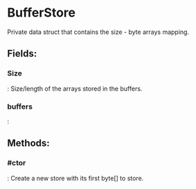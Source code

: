 # BufferStore

Private data struct that contains the size - byte arrays mapping.  

## **Fields**:
### **Size**
: Size/length of the arrays stored in the buffers. 
### **buffers**
: 
## **Methods**:

### **#ctor**
: Create a new store with its first byte[] to store. 